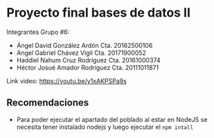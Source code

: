 # Proyecto final bases de datos II
Integrantes Grupo #6:
- Ángel David González Ardón Cta. 20162500106
- Angel Gabriel Chávez Vigil Cta. 20171900052
- Haddiel Nahum Cruz Rodríguez Cta. 20161000374
- Héctor Josué Amador Rodríguez Cta. 20111011871

Link video: https://youtu.be/y1xAKPSPa9s

## Recomendaciones 
 - Para poder ejecutar el apartado del poblado al estar en NodeJS se necesita tener instalado nodejs y luego ejecutar el 
    ` npm intall `
